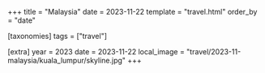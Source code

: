 +++
title = "Malaysia"
date = 2023-11-22
template = "travel.html"
order_by = "date"

[taxonomies]
tags = ["travel"]

[extra]
year = 2023
date = 2023-11-22
local_image = "travel/2023-11-malaysia/kuala_lumpur/skyline.jpg"
+++
